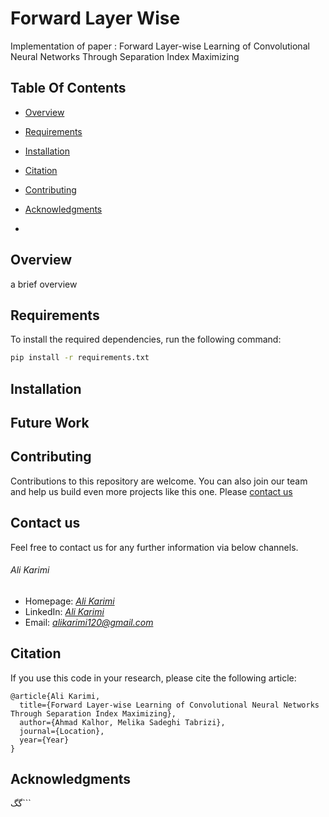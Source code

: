 # Forward Layer Wise

Implementation of paper : Forward Layer-wise Learning of Convolutional Neural Networks Through Separation Index Maximizing


## Table Of Contents
-  [Overview](#Overview)
-  [Requirements](#Requirements)
-  [Installation](#Installation)
-  [Citation](#Citation)
-  [Contributing](#Contributing)
-  [Acknowledgments](#Acknowledgments)

-  
## Overview

 a brief overview

## Requirements

To install the required dependencies, run the following command:

```bash
pip install -r requirements.txt
```


## Installation



## Future Work


## Contributing

 Contributions to this repository are welcome.
 You can also join our team and help us build even more projects like this one. Please [contact us](aliiikarimi@ut.ac.ir)

## Contact us

Feel free to contact us for any further information via below channels.

###### Ali Karimi
- Homepage: [*Ali Karimi*](https://alikarimi120.github.io/)
- LinkedIn: [*Ali Karimi*](https://www.linkedin.com/in/alikarimi120)
- Email: [*alikarimi120@gmail.com*](alikarimi120@gmail.com)


## Citation 
If you use this code in your research, please cite the following article:
```
@article{Ali Karimi,
  title={Forward Layer-wise Learning of Convolutional Neural Networks Through Separation Index Maximizing},
  author={Ahmad Kalhor, Melika Sadeghi Tabrizi},
  journal={Location},
  year={Year}
}
```   

## Acknowledgments

گگ```
